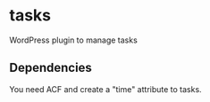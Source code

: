 # tasks
WordPress plugin to manage tasks

## Dependencies
You need ACF and create a "time" attribute to tasks.